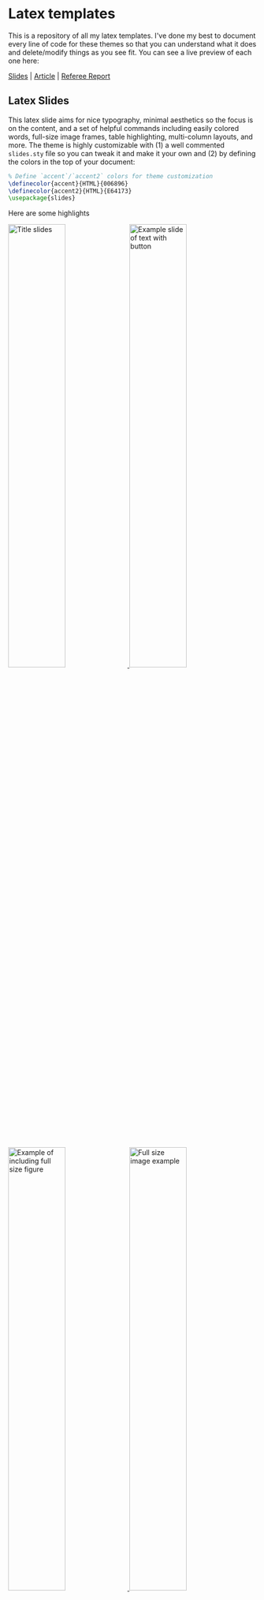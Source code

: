 # Latex templates

This is a repository of all my latex templates. I've done my best to document every line of code for these themes so that you can understand what it does and delete/modify things as you see fit. You can see a live preview of each one here:

[Slides](https://raw.githack.com/kylebutts/latex-templates/main/latex-slides/slides.pdf) | 
[Article](https://raw.githack.com/kylebutts/latex-templates/main/latex-article/article.pdf) | 
[Referee Report](https://raw.githack.com/kylebutts/latex-templates/main/referee-response/responses.pdf)


## Latex Slides 

This latex slide aims for nice typography, minimal aesthetics so the focus is on the content, and a set of helpful commands including easily colored words, full-size image frames, table highlighting, multi-column layouts, and more. The theme is highly customizable with (1) a well commented `slides.sty` file so you can tweak it and make it your own and (2) by defining the colors in the top of your document:

```latex
% Define `accent`/`accent2` colors for theme customization
\definecolor{accent}{HTML}{006896}
\definecolor{accent2}{HTML}{E64173}
\usepackage{slides}
```

Here are some highlights

<a href="https://raw.githack.com/kylebutts/latex-templates/main/latex-slides/slides.pdf">
  <img style="width: 48%;" src="https://raw.githubusercontent.com/kylebutts/latex-templates/main/img/latex-slides/title.png" alt="Title slides" />
</a>
<a href="https://raw.githack.com/kylebutts/latex-templates/main/latex-slides/slides.pdf">
  <img style="width: 48%;" src="https://raw.githubusercontent.com/kylebutts/latex-templates/main/img/latex-slides/text.png" alt="Example slide of text with button" />
</a>
<a href="https://raw.githack.com/kylebutts/latex-templates/main/latex-slides/slides.pdf">
  <img style="width: 48%;" src="https://raw.githubusercontent.com/kylebutts/latex-templates/main/img/latex-slides/figure-1.png" alt="Example of including full size figure" />
</a>
<a href="https://raw.githack.com/kylebutts/latex-templates/main/latex-slides/slides.pdf">
  <img style="width: 48%;" src="https://raw.githubusercontent.com/kylebutts/latex-templates/main/img/latex-slides/figure-2.png" alt="Full size image example" />
</a>
<a href="https://raw.githack.com/kylebutts/latex-templates/main/latex-slides/slides.pdf">
  <img style="width: 48%;" src="https://raw.githubusercontent.com/kylebutts/latex-templates/main/img/latex-slides/table.png" alt="Table with colored rows" />
</a>
<a href="https://raw.githack.com/kylebutts/latex-templates/main/latex-slides/slides.pdf">
  <img style="width: 48%;" src="https://raw.githubusercontent.com/kylebutts/latex-templates/main/img/latex-slides/references.png" alt="Bibliography slides" />
</a>


## Latex Article

This is how I write my papers. There's not many special bells and whistles, but I think it looks nice and clean. 

### Math commands

I have a set of math commands in `math.sty` that borrow heavily from [Pascal Michaillat](https://github.com/pmichaillat/latex-math). See the document for examples of what I've included.

### Easily-hideable comments in paper

This also includes a very useful way to leave notes in a document. Then, you can comment `\kyle{Thoughts here}` to leave a comment. Toggling `\booltrue` to `\boolfalse` will hide the comments from the document.

```tex
% Conditionally display thoughts (hide by switching to `\boolfalse`)
\booltrue{INCLUDECOMMENTS}
\newcommand{\kyle}[1]{\coauthorComment[Kyle]{#1}}
```

#### Use `biblatex` instead of `natbib`

In paper.sty, replace
```tex
\usepackage{natbib}
\bibliographystyle{econ-aea}
```
with 
```tex
\usepackage[
  style = chicago-authordate,
  doi = true, 
  backend = biber,
  natbib = true
]{biblatex}
\usepackage[authordate, backend = biber]{biblatex-chicago}
```

2. Add the following 

In the main document, do the following: 
1. Add `\addbibresource{references.bib}` before `\begin{document}`
2. Replace `\bibliography{references.bib}` with ``



## Response to Referees

The goal of this is to make referee reports look nice and make it easy to structure the document. For each referee, use this to create a section with the referee:

```tex
\NewRef{Referee 1}{R1}
```

Then for each comment, wrap the referee's comment with a `refcomment` environment and it will create a subsection and automatically number the comments
```tex
\begin{refcomment}

\end{refcomment}
```


## .gitignore

This is a recommended set of files to include in `.gitignore` to not commit ugly latex auxiliary files:

```text
*.aux
*.lof
*.log
*.lot
*.fls
*.out
*.toc
*.fmt
*.fot
*.cb
*.cb2
.*.lb
*.bbl
*.bcf
*.blg
*.fdb_latexmk
*.run.xml
*.synctex.gz
*.nav
*.snm
```
